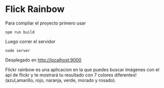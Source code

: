 # Flick Rainbow



Para compilar el proyecto primero usar

```
npm run build
```

Luego correr el servidor

```
node server
```
Desplegado en [http://localhost:9000](http://localhost:9000)

Flickr rainbow es una aplicacion en la que puedes buscar imágenes con el api de flickr y te mostrará tu resultado con 7 colores diferentes! (azul,amarillo, rojo, naranja, verde, morado y rosado).
